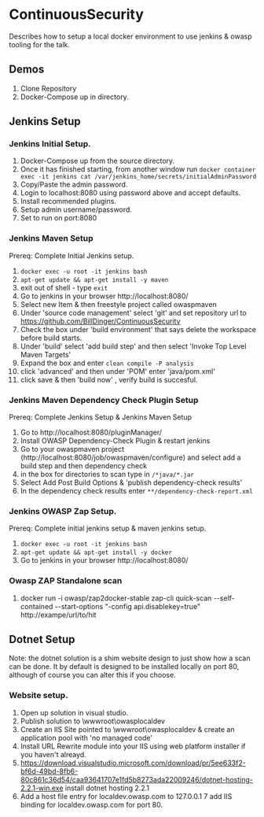 # ContinuousSecurity

Describes how to setup a local docker environment to use jenkins & owasp tooling for the talk.

## Demos

1. Clone Repository
2. Docker-Compose up in directory.

## Jenkins Setup

### Jenkins Initial Setup.

1. Docker-Compose up from the source directory.
2. Once it has finished starting, from another window run ```docker container exec -it jenkins cat /var/jenkins_home/secrets/initialAdminPassword```
3. Copy/Paste the admin password.
4. Login to localhost:8080 using password above and accept defaults.
4. Install recommended plugins.
5. Setup admin username/password.
6. Set to run on port:8080


### Jenkins Maven Setup
Prereq: Complete Initial Jenkins setup.

1. ```docker exec -u root -it jenkins bash```
2. ```apt-get update && apt-get install -y maven```
3. exit out of shell - type ```exit```
4. Go to jenkins in your browser http://localhost:8080/ 
5. Select new Item & then freestyle project called owaspmaven
6. Under 'source code management' select 'git' and set repository url to https://github.com/BillDinger/ContinuousSecurity
7. Check the box under 'build environment' that says delete the workspace before build starts.
8. Under 'build' select 'add build step' and then select 'Invoke Top Level Maven Targets'
9. Expand the box and enter ```clean compile -P analysis```
10. click 'advanced' and then under 'POM' enter 'java/pom.xml'
11. click save & then 'build now' , verify build is succesful.


### Jenkins Maven Dependency Check Plugin Setup 

Prereq: Complete Jenkins Setup & Jenkins Maven Setup

1. Go to http://localhost:8080/pluginManager/
2. Install OWASP Dependency-Check Plugin & restart jenkins
3. Go to your owaspmaven project (http://localhost:8080/job/owaspmaven/configure) and select add a build step and then dependency check
4. in the box for directories to scan type in ```/*java/*.jar```
5. Select Add Post Build Options & 'publish dependency-check results'
6. In the dependency check results enter ```**/dependency-check-report.xml```

### Jenkins OWASP Zap Setup.
Prereq: Complete initial jenkins setup & maven jenkins setup.

1. ```docker exec -u root -it jenkins bash```
2. ```apt-get update && apt-get install -y docker```
3. Go to jenkins in your browser http://localhost:8080/ 

### Owasp ZAP Standalone scan
1. docker run -i owasp/zap2docker-stable zap-cli quick-scan --self-contained --start-options "-config api.disablekey=true" http://exampe/url/to/hit

## Dotnet Setup
Note: the dotnet solution is a shim website design to just show how a scan can be done. It by default is designed to be
installed locally on port 80, although of course you can alter this if you choose.

### Website setup.
1. Open up solution in visual studio.
2. Publish solution to \wwwroot\owasplocaldev
3. Create an IIS Site pointed to \wwwroot\owasplocaldev & create an application pool with 'no managed code'
4. Install URL Rewrite module into your IIS using web platform installer if you haven't alreayd.
5. https://download.visualstudio.microsoft.com/download/pr/5ee633f2-bf6d-49bd-8fb6-80c861c36d54/caa93641707e1fd5b8273ada22009246/dotnet-hosting-2.2.1-win.exe install dotnet hosting 2.2.1
6. Add a host file entry for localdev.owasp.com to 127.0.0.1
7 add IIS binding for localdev.owasp.com for port 80.
